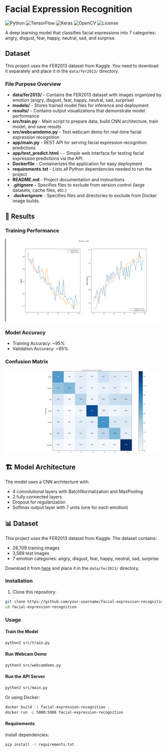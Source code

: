 # Facial Expression Recognition

![Python](https://img.shields.io/badge/python-3.8%2B-blue?logo=python)
![TensorFlow](https://img.shields.io/badge/TensorFlow-2.10%2B-orange?logo=tensorflow)
![Keras](https://img.shields.io/badge/Keras-2.10%2B-red?logo=keras)
![OpenCV](https://img.shields.io/badge/OpenCV-4.6%2B-blue?logo=opencv)
![License](https://img.shields.io/badge/license-MIT-green)

A deep learning model that classifies facial expressions into 7 categories: angry, disgust, fear, happy, neutral, sad, and surprise.

## Dataset

This project uses the FER2013 dataset from Kaggle. You need to download it separately and place it in the `data/fer2013/` directory.

### File Purpose Overview

- **data/fer2013/** - Contains the FER2013 dataset with images organized by emotion (angry, disgust, fear, happy, neutral, sad, surprise)
- **models/** - Stores trained model files for inference and deployment
- **results/** - Contains output visualizations that demonstrate model performance
- **src/train.py** - Main script to prepare data, build CNN architecture, train model, and save results
- **src/webcamdemo.py** - Test webcam demo for real-time facial expression recognition
- **app/main.py** - REST API for serving facial expression recognition predictions
- **app/test_predict.html** -  - Simple web interface for testing facial expression predictions via the API.
- **Dockerfile** - Containerizes the application for easy deployment
- **requirements.txt** - Lists all Python dependencies needed to run the project
- **README.md** - Project documentation and instructions
- **.gitignore** - Specifies files to exclude from version control (large datasets, cache files, etc.)
- **.dockerignore** - Specifies files and directories to exclude from Docker image builds.

## 🎯 Results

### Training Performance
![Training History](results/training_history.png)

### Model Accuracy
- Training Accuracy: ~95%
- Validation Accuracy: ~85%

### Confusion Matrix
![Confusion Matrix](results/confusion_matrix.png)

## 🏗️ Model Architecture

The model uses a CNN architecture with:
- 4 convolutional layers with BatchNormalization and MaxPooling
- 2 fully connected layers
- Dropout for regularization
- Softmax output layer with 7 units (one for each emotion)

## 📊 Dataset

This project uses the FER2013 dataset from Kaggle. The dataset contains:
- 28,709 training images
- 3,589 test images
- 7 emotion categories: angry, disgust, fear, happy, neutral, sad, surprise

Download it from [here](https://www.kaggle.com/datasets/msambare/fer2013) and place it in the `data/fer2013/` directory.

### Installation

1. Clone this repository:
```bash
git clone https://github.com/your-username/facial-expression-recognition.git
cd facial-expression-recognition
```

### Usage

#### Train the Model
```bash
python3 src/train.py
```

#### Run Webcam Demo
```bash
python3 src/webcamdemo.py
```

#### Run the API Server
```bash
python3 src/main.py
```
Or using Docker:
```bash
docker build -t facial-expression-recognition .
docker run -p 5000:5000 facial-expression-recognition
```

#### Requirements
Install dependencies:
```bash
pip install -r requirements.txt
```
